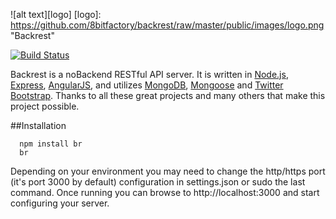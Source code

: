 ![alt text][logo]
[logo]: https://github.com/8bitfactory/backrest/raw/master/public/images/logo.png "Backrest"

[![Build Status](https://travis-ci.org/michael-england/backrest.svg?branch=master)](https://travis-ci.org/michael-england/backrest)

Backrest is a noBackend RESTful API server.  It is written in [Node.js](http://nodejs.org/), [Express](http://expressjs.com/), [AngularJS](http://angularjs.org/), and utilizes [MongoDB](http://www.mongodb.org/), [Mongoose](http://mongoosejs.com/) and [Twitter Bootstrap](http://getbootstrap.com).  Thanks to all these great projects and many others that make this project possible.

##Installation
```
  npm install br
  br
```
Depending on your environment you may need to change the http/https port (it's port 3000 by default) configuration in settings.json or sudo the last command.  Once running you can browse to http://localhost:3000 and start configuring your server.
